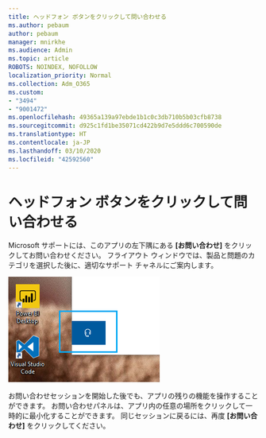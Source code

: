```yaml
---
title: ヘッドフォン ボタンをクリックして問い合わせる
ms.author: pebaum
author: pebaum
manager: mnirkhe
ms.audience: Admin
ms.topic: article
ROBOTS: NOINDEX, NOFOLLOW
localization_priority: Normal
ms.collection: Adm_O365
ms.custom:
- "3494"
- "9001472"
ms.openlocfilehash: 49365a139a97ebde1b1c0c3db710b5b03cfb8738
ms.sourcegitcommit: d925c1fd1be35071cd422b9d7e5ddd6c700590de
ms.translationtype: HT
ms.contentlocale: ja-JP
ms.lasthandoff: 03/10/2020
ms.locfileid: "42592560"
---
```

# <a name="contact-us-by-clicking-the-headphone-button"></a>ヘッドフォン ボタンをクリックして問い合わせる

Microsoft サポートには、このアプリの左下隅にある **[お問い合わせ]** をクリックしてお問い合わせください。 フライアウト ウィンドウでは、製品と問題のカテゴリを選択した後に、適切なサポート チャネルにご案内します。

![ヘッドフォン アイコンをクリックしてお問い合わせください。](media/contact-us-headphone-icon.png)

お問い合わせセッションを開始した後でも、アプリの残りの機能を操作することができます。 お問い合わせパネルは、アプリ内の任意の場所をクリックして一時的に最小化することができます。 同じセッションに戻るには、再度 **[お問い合わせ]** をクリックしてください。

